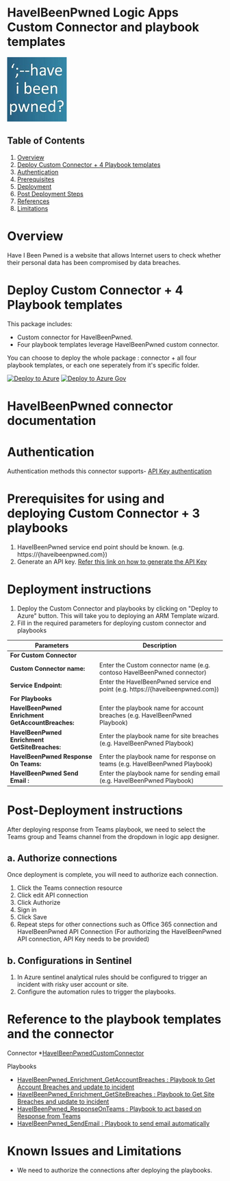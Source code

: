   # HaveIBeenPwned Logic Apps Custom Connector and playbook templates

  ![HaveIBeenPwnedCustomConnector](./HaveIBeenPwned.jpg)<br>


## Table of Contents

1. [Overview](#overview)
1. [Deploy Custom Connector + 4 Playbook templates](#deployall)
1. [Authentication](#importantnotes)
1. [Prerequisites](#prerequisites)
1. [Deployment](#deployment)
1. [Post Deployment Steps](#postdeployment)
1. [References](#references)
1. [Limitations](#limitations)


<a name="overview">

# Overview

Have I Been Pwned is a website that allows Internet users to check whether their personal data has been compromised by data breaches.

<a name="deploy">

# Deploy Custom Connector + 4 Playbook templates
This package includes:
* Custom connector for HaveIBeenPwned.
* Four playbook templates leverage HaveIBeenPwned custom connector.

You can choose to deploy the whole package : connector + all four playbook templates, or each one seperately from it's specific folder.

[![Deploy to Azure](https://aka.ms/deploytoazurebutton)](https://portal.azure.com/#create/Microsoft.Template/uri/https%3A%2F%2Fraw.githubusercontent.com%2FAzure%2FAzure-Sentinel%2Fmaster%2FPlaybooks%2FHaveIBeenPwned%2Fazuredeploy.json)
[![Deploy to Azure Gov](https://aka.ms/deploytoazuregovbutton)](https://portal.azure.us/#create/Microsoft.Template/uri/https%3A%2F%2Fraw.githubusercontent.com%2FAzure%2FAzure-Sentinel%2Fmaster%2FPlaybooks%2FHaveIBeenPwned%2Fazuredeploy.json)


# HaveIBeenPwned connector documentation 

<a name="authentication">

# Authentication
Authentication methods this connector supports- [API Key authentication](https://{haveibeenpwned.com/api/v3)

<a name="prerequisites">

# Prerequisites for using and deploying Custom Connector + 3 playbooks
1. HaveIBeenPwned service end point should be known. (e.g. https://{haveibeenpwned.com})
2. Generate an API key. [Refer this link on how to generate the API Key](https://haveibeenpwned.com/API/Key)


<a name="deployment">

# Deployment instructions 
1. Deploy the Custom Connector and playbooks by clicking on "Deploy to Azure" button. This will take you to deploying an ARM Template wizard.
2. Fill in the required parameters for deploying custom connector and playbooks

| Parameters | Description |
|----------------|--------------|
|**For Custom Connector**|
|**Custom Connector name:**| Enter the Custom connector name (e.g. contoso HaveIBeenPwned connector)|
|**Service Endpoint:** | Enter the HaveIBeenPwned service end point (e.g. https://{haveibeenpwned.com})|
|**For Playbooks**|
|**HaveIBeenPwned Enrichment GetAccountBreaches:**|  Enter the playbook name for account breaches (e.g. HaveIBeenPwned Playbook)|
|**HaveIBeenPwned Enrichment GetSiteBreaches:** | Enter the playbook name for site breaches (e.g. HaveIBeenPwned Playbook)| 
|**HaveIBeenPwned Response On Teams:** |Enter the playbook name for response on teams (e.g. HaveIBeenPwned Playbook)|
|**HaveIBeenPwned Send Email :** |Enter the playbook name for sending email (e.g. HaveIBeenPwned Playbook)|

<a name="postdeployment">

# Post-Deployment instructions 
After deploying response from Teams playbook, we need to select the Teams group and Teams channel from the dropdown in logic app designer.
## a. Authorize connections
Once deployment is complete, you will need to authorize each connection.
1.	Click the Teams connection resource
2.	Click edit API connection
3.	Click Authorize
4.	Sign in
5.	Click Save
6.	Repeat steps for other connections such as Office 365 connection and HaveIBeenPwned API Connection (For authorizing the HaveIBeenPwned API connection, API Key needs to be provided)

## b. Configurations in Sentinel
1. In Azure sentinel analytical rules should be configured to trigger an incident with risky user account or site. 
2. Configure the automation rules to trigger the playbooks.


<a name="references">

#  Reference to the playbook templates and the connector

 Connector
*[HaveIBeenPwnedCustomConnector](https://github.com/Azure/Azure-Sentinel/master/Playbooks/HaveIBeenPwned/HaveIBeenPwnedCustomConnector)

Playbooks
* [HaveIBeenPwned_Enrichment_GetAccountBreaches : Playbook to Get Account Breaches and update to incident](https://github.com/Azure/Azure-Sentinel/master/Playbooks/HaveIBeenPwned/Playbooks/HaveIBeenPwned_Enrichment_GetAccountBreaches)
* [HaveIBeenPwned_Enrichment_GetSiteBreaches : Playbook to Get Site Breaches and update to incident](https://github.com/Azure/Azure-Sentinel/master/Playbooks/HaveIBeenPwned/Playbooks/HaveIBeenPwned_Enrichment_GetSiteBreaches)
* [HaveIBeenPwned_ResponseOnTeams : Playbook to act based on Response from Teams](https://github.com/Azure/Azure-Sentinel/master/Playbooks/HaveIBeenPwned/Playbooks/HaveIBeenPwned_ResponseOnTeams)
* [HaveIBeenPwned_SendEmail : Playbook to send email automatically](https://github.com/Azure/Azure-Sentinel/master/Playbooks/HaveIBeenPwned/Playbooks/HaveIBeenPwned_SendEmail)

<a name="limitations">

# Known Issues and Limitations
* We need to authorize the connections after deploying the playbooks.



